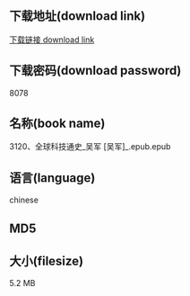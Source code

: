 ## 下载地址(download link)
[下载链接 download link](https://voluble-croquembouche-d321dc.netlify.app/?s=3120%E3%80%81%E5%85%A8%E7%90%83%E7%A7%91%E6%8A%80%E9%80%9A%E5%8F%B2_%E5%90%B4%E5%86%9B+%5B%E5%90%B4%E5%86%9B%5D_.epub)

## 下载密码(download password)
8078

## 名称(book name)
3120、全球科技通史_吴军 [吴军]_.epub.epub

## 语言(language)
chinese

## MD5


## 大小(filesize)
5.2 MB
